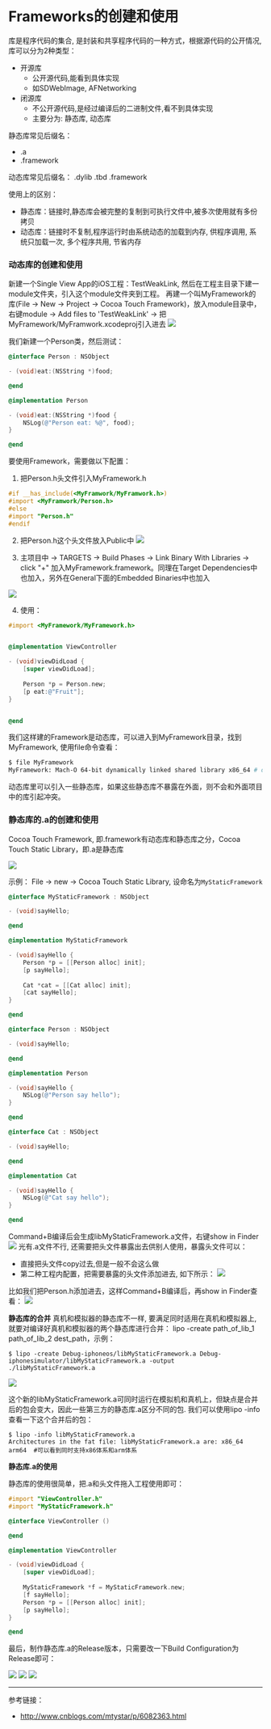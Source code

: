 # Frameworks的创建和使用

库是程序代码的集合, 是封装和共享程序代码的一种方式，根据源代码的公开情况,库可以分为2种类型：
- 开源库
  - 公开源代码,能看到具体实现
  - 如SDWebImage, AFNetworking
- 闭源库
  - 不公开源代码,是经过编译后的二进制文件,看不到具体实现
  - 主要分为: 静态库, 动态库

静态库常见后缀名：
- .a
- .framework

动态库常见后缀名：
.dylib
.tbd
.framework

使用上的区别：
- 静态库：链接时,静态库会被完整的复制到可执行文件中,被多次使用就有多份拷贝
- 动态库：链接时不复制,程序运行时由系统动态的加载到内存, 供程序调用, 系统只加载一次, 多个程序共用, 节省内存

### 动态库的创建和使用

新建一个Single View App的iOS工程：TestWeakLink, 然后在工程主目录下建一module文件夹，引入这个module文件夹到工程。
再建一个叫MyFramework的库(File -> New -> Project -> Cocoa Touch Framework)，放入module目录中，右键module -> Add files to 'TestWeakLink' -> 把MyFramework/MyFramwork.xcodeproj引入进去
![](images/1.png)

我们新建一个Person类，然后测试：

```Objective-C
@interface Person : NSObject

- (void)eat:(NSString *)food;

@end

@implementation Person

- (void)eat:(NSString *)food {
    NSLog(@"Person eat: %@", food);
}

@end
```

要使用Framework，需要做以下配置：

1. 把Person.h头文件引入MyFramework.h
```Objective-C
#if __has_include(<MyFramwork/MyFramwork.h>)
#import <MyFramwork/Person.h>
#else
#import "Person.h"
#endif
```

2. 把Person.h这个头文件放入Public中
![](images/2.png)

3. 主项目中 -> TARGETS -> Build Phases -> Link Binary With Libraries -> click "+" 加入MyFramework.framework。同理在Target Dependencies中也加入，另外在General下面的Embedded Binaries中也加入

![](images/3.png)

4. 使用：

```Objective-c
#import <MyFramework/MyFramework.h>


@implementation ViewController

- (void)viewDidLoad {
    [super viewDidLoad];
    
    Person *p = Person.new;
    [p eat:@"Fruit"];
}


@end
```

我们这样建的Framework是动态库，可以进入到MyFramework目录，找到MyFramework, 使用file命令查看：
```bash
$ file MyFramework
MyFramework: Mach-O 64-bit dynamically linked shared library x86_64 # dynamically linked代表是动态链接, 也可以使用lipo -info MyFramework 查看架构信息
```

动态库里可以引入一些静态库，如果这些静态库不暴露在外面，则不会和外面项目中的库引起冲突。

### 静态库的.a的创建和使用
Cocoa Touch Framework, 即.framework有动态库和静态库之分，Cocoa Touch Static Library，即.a是静态库

![](images/4.png)

示例：
File -> new -> Cocoa Touch Static Library, 设命名为`MyStaticFramework`
```Objective-C
@interface MyStaticFramework : NSObject

- (void)sayHello;

@end

@implementation MyStaticFramework

- (void)sayHello {
    Person *p = [[Person alloc] init];
    [p sayHello];
    
    Cat *cat = [[Cat alloc] init];
    [cat sayHello];
}

@end

@interface Person : NSObject

- (void)sayHello;

@end

@implementation Person

- (void)sayHello {
    NSLog(@"Person say hello");
}

@end

@interface Cat : NSObject

- (void)sayHello;

@end

@implementation Cat

- (void)sayHello {
    NSLog(@"Cat say hello");
}

@end

```

Command+B编译后会生成libMyStaticFramework.a文件，右键show in Finder
![](images/5.png)
光有.a文件不行, 还需要把头文件暴露出去供别人使用，暴露头文件可以：
- 直接把头文件copy过去,但是一般不会这么做
- 第二种工程内配置，把需要暴露的头文件添加进去, 如下所示：
![](images/6.png)

比如我们把Person.h添加进去，这样Command+B编译后，再show in Finder查看：
![](images/7.png)

**静态库的合并**
真机和模拟器的静态库不一样, 要满足同时适用在真机和模拟器上, 就要对编译好真机和模拟器的两个静态库进行合并：
lipo -create path_of_lib_1 path_of_lib_2 dest_path，示例：

```shell
$ lipo -create Debug-iphoneos/libMyStaticFramework.a Debug-iphonesimulator/libMyStaticFramework.a -output ./libMyStaticFramework.a
```

![](images/8.png)

这个新的libMyStaticFramework.a可同时运行在模拟机和真机上，但缺点是合并后的包会变大，因此一些第三方的静态库.a区分不同的包.
我们可以使用lipo -info查看一下这个合并后的包：

```shell
$ lipo -info libMyStaticFramework.a 
Architectures in the fat file: libMyStaticFramework.a are: x86_64 arm64  #可以看到同时支持x86体系和arm体系
```

**静态库.a的使用**

静态库的使用很简单，把.a和头文件拖入工程使用即可：

```Objective-C
#import "ViewController.h"
#import "MyStaticFramework.h"

@interface ViewController ()

@end

@implementation ViewController

- (void)viewDidLoad {
    [super viewDidLoad];
 
    MyStaticFramework *f = MyStaticFramework.new;
    [f sayHello];
    Person *p = [[Person alloc] init];
    [p sayHello];
}

@end
```

最后，制作静态库.a的Release版本，只需要改一下Build Configuration为Release即可：

![](images/9.png)
![](images/10.png)
![](images/11.png)

----------------------

参考链接：

- http://www.cnblogs.com/mtystar/p/6082363.html



